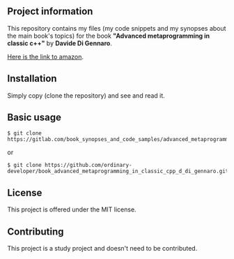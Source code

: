 Project information
-------------------

This repository contains my files 
(my code snippets and my synopses about the main book's topics) 
for the book  **"Advanced metaprogramming in classic c++"** 
by **Davide Di Gennaro**.

 
[Here is the link to amazon](https://www.amazon.com/Advanced-Metaprogramming-Classic-Davide-Gennaro/dp/1484210115). 


Installation
------------

Simply copy (clone the repository) and see and read it.

 
Basic usage
-----------
 
```
$ git clone https://gitlab.com/book_synopses_and_code_samples/advanced_metaprogramming_in_classic_cpp_d_di_gennaro.git
```

or

```
$ git clone https://github.com/ordinary-developer/book_advanced_metaprogramming_in_classic_cpp_d_di_gennaro.git
```

 
License
-------

This project is offered under the MIT license.


Contributing
------------

This project is a study project and doesn't need to be contributed.
